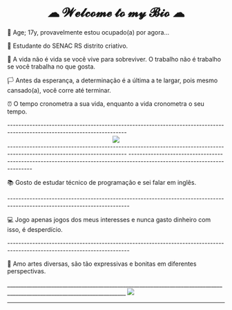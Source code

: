 <h1 style="text-align: center;"> ☁ 𝓦𝓮𝓵𝓬𝓸𝓶𝓮 𝓽𝓸 𝓶𝔂 𝓑𝓲𝓸 ☁ </h1>
<div id=biog>
<p>💖 Age; 17y, provavelmente estou ocupado(a) por agora... </p>

<p>📌 Estudante do SENAC RS distrito criativo.</p>

<p>🌆 A vida não é vida se você vive para sobreviver. O trabalho não é trabalho se você trabalha no que gosta.</p>

<p>🏳️ Antes da esperança, a determinação é a última a te largar, pois mesmo cansado(a), você corre até terminar.</p>

<p>⏰ O tempo cronometra a sua vida, enquanto a vida cronometra o seu tempo. </p>
</div>
-------------------------------------------------------------------------------------------------------------------------
<div id="imag" style="text-align: center;">
<img src="https://64.media.tumblr.com/273e48159243483a123f127ed79656d1/88844ae8be4d1091-9c/s540x810/739d22f7e20649a0694419eaa39a0f9b4c5bac59.gifv">
</div>
-------------------------------------------------------------------------------------------------------------------------
-------------------------------------------------------------------------------------------------------------------------
<p>📚 Gosto de estudar técnico de programação e sei falar em inglês.</p>
--------------------------------------------------------------------------------------------------------------------------
<p>💻 Jogo apenas jogos dos meus interesses e nunca gasto dinheiro com isso, é desperdício.</p>
--------------------------------------------------------------------------------------------------------------------------
<p>🎨 Amo artes diversas, são tão expressivas e bonitas em diferentes perspectivas.</p>
_________________________________________________________________________________________________________________________
<img src="https://media1.tenor.com/m/YjJDRk4dXK0AAAAC/anime-frieren.gif">


__________________________________________________________________________________________________________________________




